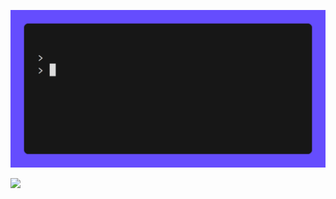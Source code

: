 ![Hellow](./demo.gif)

  <!---
  realanupreet/realanupreet is a ✨ special ✨ repository because its `README.md` (this file) appears on your GitHub profile.
  You can click the Preview link to take a look at your changes.
  --->

![](https://hit.yhype.me/github/profile?user_id=72339688)
